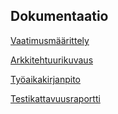 
## Dokumentaatio

[Vaatimusmäärittely](https://github.com/Geffe/otm-harjoitustyo/blob/master/dokumentointi/vaatimusmaarittely.md)

[Arkkitehtuurikuvaus](https://github.com/Geffe/otm-harjoitustyo/blob/master/dokumentointi/arkkitehtuuri.md)

[Työaikakirjanpito](https://github.com/Geffe/otm-harjoitustyo/blob/master/dokumentointi/tuntikirjanpito.md)

[Testikattavuusraportti](https://github.com/Geffe/otm-harjoitustyo/blob/master/dokumentointi/kuvat/testikattavuusraportti16.4.png)






